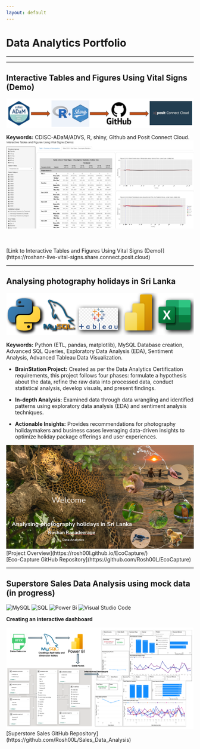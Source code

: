 ```yaml
---
layout: default
---
```


# Data Analytics Portfolio
---
---

## Interactive Tables and Figures Using Vital Signs (Demo)

<img src="assets/img/ADaM to posit.png?raw=true"/>


**Keywords:** CDISC-ADaM/ADVS, R, shiny, GIthub and Posit Connect Cloud.
<br>
<img src="assets/img/TF.png?raw=true"/>

<br>
<br>
[Link to Interactive Tables and Figures Using Vital Signs (Demo)](https://roshanr-live-vital-signs.share.connect.posit.cloud)
<br>

---
## Analysing photography holidays in Sri Lanka

<img src="assets/img/Tools.png?raw=true"/>

**Keywords:** Python (ETL, pandas, matplotlib), MySQL Database creation, Advanced SQL Queries, Exploratory Data Analysis (EDA), Sentiment Analysis, Advanced Tableau Data Visualization.

* **BrainStation Project:** Created as per the Data Analytics Certification requirements, this project follows four phases: formulate a hypothesis about the data, refine the raw data into processed data, conduct statistical analysis, develop visuals, and present findings.

* **In-depth Analysis:** Examined data through data wrangling and identified patterns using exploratory data analysis (EDA) and sentiment analysis techniques.

* **Actionable Insights:** Provides recommendations for photography holidaymakers and business cases leveraging data-driven insights to optimize holiday package offerings and user experiences.

<img src="assets/img/PhotoHolidayP1.png?raw=true"/>

<br>
[Project Overview](https://rosh00l.github.io/EcoCapture/)
<br>
[Eco-Capture GitHub Repository](https://github.com/Rosh00L/EcoCapture)

---

## Superstore Sales Data Analysis using mock data (in progress)
![MySQL](https://img.shields.io/badge/mysql-4479A1.svg?style=flat&logo=mysql&logoColor=white)
![SQL](https://img.shields.io/badge/SQL-217346?style=flat&logo=microsoft-sql&logoColor=white) 
![Power Bi](https://img.shields.io/badge/power_bi-F2C811?style=flat&logo=powerbi&logoColor=black)
![Visual Studio Code](https://custom-icon-badges.demolab.com/badge/Visual%20Studio%20Code-0078d7.svg?logo=vsc&logoColor=white)

**Creating an interactive dashboard**

<img src="assets/img/Superstore Sales Data Analysis.png?raw=true"/>


<br>
[Superstore Sales GitHub Repository](https://github.com/Rosh00L/Sales_Data_Analysis)
